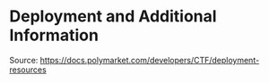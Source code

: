 # Deployment and Additional Information
Source: https://docs.polymarket.com/developers/CTF/deployment-resources

